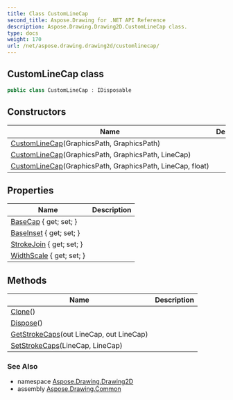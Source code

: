 ```yaml
---
title: Class CustomLineCap
second_title: Aspose.Drawing for .NET API Reference
description: Aspose.Drawing.Drawing2D.CustomLineCap class. 
type: docs
weight: 170
url: /net/aspose.drawing.drawing2d/customlinecap/
---
```

## CustomLineCap class

```csharp
public class CustomLineCap : IDisposable
```

## Constructors

| Name | Description |
| --- | --- |
| [CustomLineCap](customlinecap/#constructor)(GraphicsPath, GraphicsPath) |  |
| [CustomLineCap](customlinecap/#constructor_1)(GraphicsPath, GraphicsPath, LineCap) |  |
| [CustomLineCap](customlinecap/#constructor_2)(GraphicsPath, GraphicsPath, LineCap, float) |  |

## Properties

| Name | Description |
| --- | --- |
| [BaseCap](../../aspose.drawing.drawing2d/customlinecap/basecap/) { get; set; } |  |
| [BaseInset](../../aspose.drawing.drawing2d/customlinecap/baseinset/) { get; set; } |  |
| [StrokeJoin](../../aspose.drawing.drawing2d/customlinecap/strokejoin/) { get; set; } |  |
| [WidthScale](../../aspose.drawing.drawing2d/customlinecap/widthscale/) { get; set; } |  |

## Methods

| Name | Description |
| --- | --- |
| [Clone](../../aspose.drawing.drawing2d/customlinecap/clone/)() |  |
| [Dispose](../../aspose.drawing.drawing2d/customlinecap/dispose/)() |  |
| [GetStrokeCaps](../../aspose.drawing.drawing2d/customlinecap/getstrokecaps/)(out LineCap, out LineCap) |  |
| [SetStrokeCaps](../../aspose.drawing.drawing2d/customlinecap/setstrokecaps/)(LineCap, LineCap) |  |

### See Also

* namespace [Aspose.Drawing.Drawing2D](../../aspose.drawing.drawing2d/)
* assembly [Aspose.Drawing.Common](../../)


